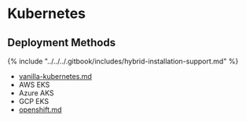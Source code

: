 # Kubernetes

## Deployment Methods

{% include "../../../.gitbook/includes/hybrid-installation-support.md" %}

* [vanilla-kubernetes.md](vanilla-kubernetes.md "mention")
* AWS EKS
* Azure AKS
* GCP EKS
* [openshift.md](openshift.md "mention")
